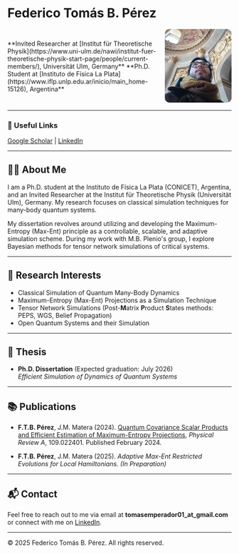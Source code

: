 # Federico Tomás B. Pérez

<div style="display: flex; align-items: center;">
  <div style="flex: 1;">
    **Invited Researcher at [Institut für Theoretische Physik](https://www.uni-ulm.de/nawi/institut-fuer-theoretische-physik-start-page/people/current-members/), Universität Ulm, Germany**  
    **Ph.D. Student at [Instituto de Física La Plata](https://www.iflp.unlp.edu.ar/inicio/main_home-15126), Argentina**
  </div>
  <div style="margin-left: 20px;">
    <img src="https://github.com/tomi-cuentitas/tomi-cuentitas/blob/main/foto.jpg" alt="Profile Picture" style="max-width: 150px; border-radius: 10px;">
  </div>
</div>

---

### 📎 Useful Links  
[Google Scholar](https://scholar.google.com/citations?user=1q2kFmYAAAAJ&hl=es) | [LinkedIn](https://www.linkedin.com/in/tomas-cuentitas/)  

---

## 🧑‍🔬 About Me

I am a Ph.D. student at the Instituto de Física La Plata (CONICET), Argentina, and an Invited Researcher at the Institut für Theoretische Physik (Universität Ulm), Germany. My research focuses on classical simulation techniques for many-body quantum systems.  

My dissertation revolves around utilizing and developing the Maximum-Entropy (Max-Ent) principle as a controllable, scalable, and adaptive simulation scheme. During my work with M.B. Plenio's group, I explore Bayesian methods for tensor network simulations of critical systems.

---

## 🧪 Research Interests
- Classical Simulation of Quantum Many-Body Dynamics  
- Maximum-Entropy (Max-Ent) Projections as a Simulation Technique  
- Tensor Network Simulations (Post-**M**atrix **P**roduct **S**tates methods: PEPS, WGS, Belief Propagation)  
- Open Quantum Systems and their Simulation  

---

## 📜 Thesis
- **Ph.D. Dissertation** (Expected graduation: July 2026)  
  *Efficient Simulation of Dynamics of Quantum Systems*  

---

## 📚 Publications
- **F.T.B. Pérez**, J.M. Matera (2024). [Quantum Covariance Scalar Products and Efficient Estimation of Maximum-Entropy Projections](https://journals.aps.org/pra/abstract/10.1103/PhysRevA.109.022401), *Physical Review A*, 109.022401. Published February 2024.  

- **F.T.B. Pérez**, J.M. Matera (2025). *Adaptive Max-Ent Restricted Evolutions for Local Hamiltonians.* *(In Preparation)*  

---

## 📬 Contact
Feel free to reach out to me via email at **tomasemperador01_at_gmail.com** or connect with me on [LinkedIn](https://www.linkedin.com/in/tomas-cuentitas/).  

---

© 2025 Federico Tomás B. Pérez. All rights reserved.
